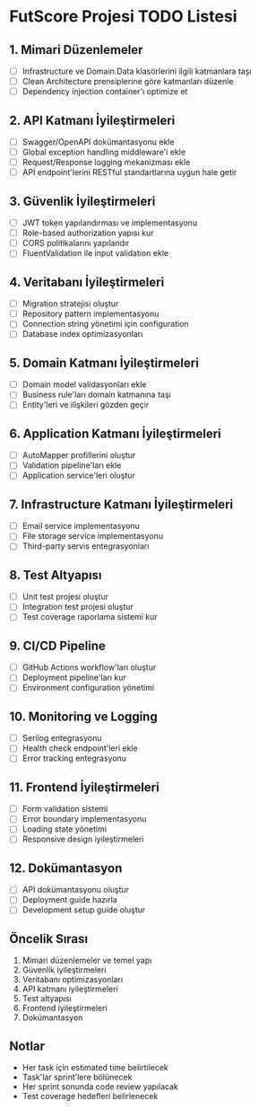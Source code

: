 # FutScore Projesi TODO Listesi

## 1. Mimari Düzenlemeler
- [ ] Infrastructure ve Domain.Data klasörlerini ilgili katmanlara taşı
- [ ] Clean Architecture prensiplerine göre katmanları düzenle
- [ ] Dependency injection container'ı optimize et

## 2. API Katmanı İyileştirmeleri
- [ ] Swagger/OpenAPI dokümantasyonu ekle
- [ ] Global exception handling middleware'i ekle
- [ ] Request/Response logging mekanizması ekle
- [ ] API endpoint'lerini RESTful standartlarına uygun hale getir

## 3. Güvenlik İyileştirmeleri
- [ ] JWT token yapılandırması ve implementasyonu
- [ ] Role-based authorization yapısı kur
- [ ] CORS politikalarını yapılandır
- [ ] FluentValidation ile input validation ekle

## 4. Veritabanı İyileştirmeleri
- [ ] Migration stratejisi oluştur
- [ ] Repository pattern implementasyonu
- [ ] Connection string yönetimi için configuration
- [ ] Database index optimizasyonları

## 5. Domain Katmanı İyileştirmeleri
- [ ] Domain model validasyonları ekle
- [ ] Business rule'ları domain katmanına taşı
- [ ] Entity'leri ve ilişkileri gözden geçir

## 6. Application Katmanı İyileştirmeleri
- [ ] AutoMapper profillerini oluştur
- [ ] Validation pipeline'ları ekle
- [ ] Application service'leri oluştur

## 7. Infrastructure Katmanı İyileştirmeleri
- [ ] Email service implementasyonu
- [ ] File storage service implementasyonu
- [ ] Third-party servis entegrasyonları

## 8. Test Altyapısı
- [ ] Unit test projesi oluştur
- [ ] Integration test projesi oluştur
- [ ] Test coverage raporlama sistemi kur

## 9. CI/CD Pipeline
- [ ] GitHub Actions workflow'ları oluştur
- [ ] Deployment pipeline'ları kur
- [ ] Environment configuration yönetimi

## 10. Monitoring ve Logging
- [ ] Serilog entegrasyonu
- [ ] Health check endpoint'leri ekle
- [ ] Error tracking entegrasyonu

## 11. Frontend İyileştirmeleri
- [ ] Form validation sistemi
- [ ] Error boundary implementasyonu
- [ ] Loading state yönetimi
- [ ] Responsive design iyileştirmeleri

## 12. Dokümantasyon
- [ ] API dokümantasyonu oluştur
- [ ] Deployment guide hazırla
- [ ] Development setup guide oluştur

## Öncelik Sırası
1. Mimari düzenlemeler ve temel yapı
2. Güvenlik iyileştirmeleri
3. Veritabanı optimizasyonları
4. API katmanı iyileştirmeleri
5. Test altyapısı
6. Frontend iyileştirmeleri
7. Dokümantasyon

## Notlar
- Her task için estimated time belirtilecek
- Task'lar sprint'lere bölünecek
- Her sprint sonunda code review yapılacak
- Test coverage hedefleri belirlenecek 
